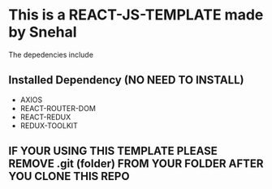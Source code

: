 # This is a REACT-JS-TEMPLATE made by Snehal

The depedencies include

## Installed Dependency (NO NEED TO INSTALL)

* AXIOS
* REACT-ROUTER-DOM
* REACT-REDUX
* REDUX-TOOLKIT


## IF YOUR USING THIS TEMPLATE PLEASE REMOVE .git (folder) FROM YOUR FOLDER AFTER YOU CLONE THIS REPO
